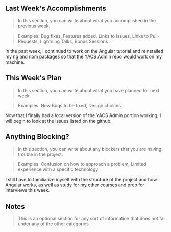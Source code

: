 ## Last Week's Accomplishments

> In this section, you can write about what you accomplished in the previous week.

> Examples:
> Bug fixes, Features added, Links to Issues, Links to Pull-Requests, Lightning Talks, Bonus Sessions

In the past week, I continued to work on the Angular tutorial and reinstalled my ng and npm packages so that the YACS Admin repo would work on my machine.  
## This Week's Plan

> In this section, you can write about what you have planned for next week.

> Examples: New Bugs to be fixed, Design choices

Now that I finally had a local version of the YACS Admin portion working, I will begin to look at the issues listed on the github.
## Anything Blocking?

> In this section, you can write about any blockers that you are having trouble in the project.

> Examples: Confusion on how to approach a problem, Limited experience with a specific technology

I still have to familiarize myself with the structure of the project and how Angular works, as well as study for my other courses and prep for interviews this week.
## Notes

> This is an optional section for any sort of information that does not fall under any of the other categories.
